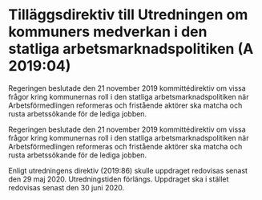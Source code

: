 # Tilläggsdirektiv till Utredningen om kommuners medverkan i den statliga arbetsmarknadspolitiken (A 2019:04)

Regeringen beslutade den 21 november 2019 kommittédirektiv om vissa frågor kring kommunernas roll i den statliga arbetsmarknadspolitiken när Arbetsförmedlingen reformeras och fristående aktörer ska matcha och rusta arbetssökande för de lediga jobben.

Regeringen beslutade den 21 november 2019 kommittédirektiv om vissa frågor kring kommunernas roll i den statliga arbetsmarknadspolitiken när Arbetsförmedlingen reformeras och fristående aktörer ska matcha och rusta arbetssökande för de lediga jobben.

Enligt utredningens direktiv (2019:86) skulle uppdraget redovisas senast den 29 maj 2020. Utredningstiden förlängs. Uppdraget ska i stället redovisas senast den 30 juni 2020.
